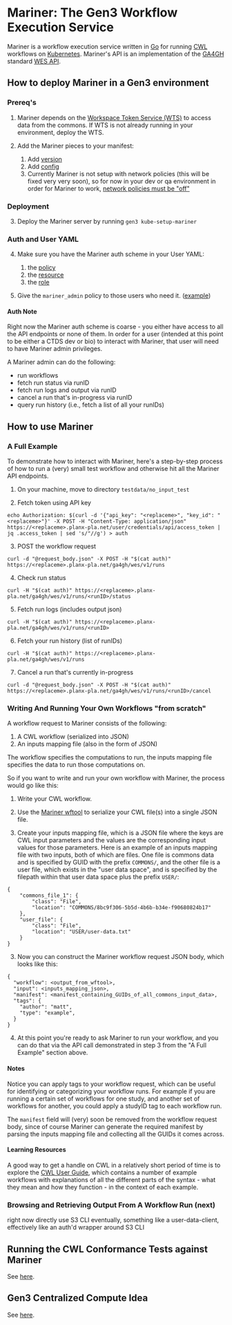 # Mariner: The Gen3 Workflow Execution Service

Mariner is a workflow execution service written in [Go](https://golang.org)
for running [CWL](https://www.commonwl.org) workflows on [Kubernetes](https://kubernetes.io).
Mariner's API is an implementation of the [GA4GH](https://www.ga4gh.org) 
standard [WES API](https://ga4gh.github.io/workflow-execution-service-schemas).

## How to deploy Mariner in a Gen3 environment

### Prereq's

1. Mariner depends on the [Workspace Token Service (WTS)](https://github.com/uc-cdis/workspace-token-service)
to access data from the commons.
If WTS is not already running in your environment, deploy the WTS.

2. Add the Mariner pieces to your manifest:
    1. Add [version](https://github.com/uc-cdis/gitops-dev/blob/78ce75e69c786bbdda629c6c8d76a17476c2084a/mattgarvin1.planx-pla.net/manifest.json#L19)
    2. Add [config](https://github.com/uc-cdis/gitops-dev/blob/78ce75e69c786bbdda629c6c8d76a17476c2084a/mattgarvin1.planx-pla.net/manifest.json#L183-L292)
    3. Currently Mariner is not setup with network policies (this will be fixed very very soon),
    so for now in your dev or qa environment in order for Mariner to work,
    [network policies must be "off"](https://github.com/uc-cdis/gitops-dev/blob/78ce75e69c786bbdda629c6c8d76a17476c2084a/mattgarvin1.planx-pla.net/manifest.json#L161)
    
### Deployment

3. Deploy the Mariner server by running `gen3 kube-setup-mariner`

### Auth and User YAML

4. Make sure you have the Mariner auth scheme in your User YAML:
    1. the [policy](https://github.com/uc-cdis/commons-users/blob/a95edd2d1ac27faed2ab628280cff8923292d073/users/dev/user.yaml#L57-L60)
    2. the [resource](https://github.com/uc-cdis/commons-users/blob/a95edd2d1ac27faed2ab628280cff8923292d073/users/dev/user.yaml#L419-L420)
    3. the [role](https://github.com/uc-cdis/commons-users/blob/a95edd2d1ac27faed2ab628280cff8923292d073/users/dev/user.yaml#L577-L582)

5. Give the `mariner_admin` policy to those users who need it. ([example](https://github.com/uc-cdis/commons-users/blob/a95edd2d1ac27faed2ab628280cff8923292d073/users/dev/user.yaml#L1433))

#### Auth Note

Right now the Mariner auth scheme is coarse - you 
either have access to all the API endpoints or none of them.
In order for a user (intended at this point to be either a CTDS dev or bio)
to interact with Mariner, that user will need to have Mariner admin privileges.

A Mariner admin can do the following:
  - run workflows
  - fetch run status via runID
  - fetch run logs and output via runID
  - cancel a run that's in-progress via runID
  - query run history (i.e., fetch a list of all your runIDs)
  
## How to use Mariner

### A Full Example

To demonstrate how to interact with Mariner, here's a step-by-step process
of how to run a (very) small test workflow and otherwise
hit all the Mariner API endpoints.

1. On your machine, move to directory `testdata/no_input_test`

2. Fetch token using API key
```
echo Authorization: $(curl -d '{"api_key": "<replaceme>", "key_id": "<replaceme>"}' -X POST -H "Content-Type: application/json" https://<replaceme>.planx-pla.net/user/credentials/api/access_token | jq .access_token | sed 's/"//g') > auth
```
    
3. POST the workflow request
```
curl -d "@request_body.json" -X POST -H "$(cat auth)" https://<replaceme>.planx-pla.net/ga4gh/wes/v1/runs
```
    
4. Check run status
```
curl -H "$(cat auth)" https://<replaceme>.planx-pla.net/ga4gh/wes/v1/runs/<runID>/status
```
    
5. Fetch run logs (includes output json)
```
curl -H "$(cat auth)" https://<replaceme>.planx-pla.net/ga4gh/wes/v1/runs/<runID>
```
    
6. Fetch your run history (list of runIDs)
```
curl -H "$(cat auth)" https://<replaceme>.planx-pla.net/ga4gh/wes/v1/runs
```
    
7. Cancel a run that's currently in-progress
```
curl -d "@request_body.json" -X POST -H "$(cat auth)" https://<replaceme>.planx-pla.net/ga4gh/wes/v1/runs/<runID>/cancel
```

### Writing And Running Your Own Workflows "from scratch"

A workflow request to Mariner consists of the following:
1. A CWL workflow (serialized into JSON)
2. An inputs mapping file (also in the form of JSON)

The workflow specifies the computations to run,
the inputs mapping file specifies the data to run those computations on.

So if you want to write and run your own workflow with Mariner,
the process would go like this:

1. Write your CWL workflow.

2. Use the [Mariner wftool](https://github.com/uc-cdis/mariner/tree/master/wftool) 
to serialize your CWL file(s) into a single JSON file.

3. Create your inputs mapping file, which
is a JSON file where the keys are CWL input parameters
and the values are the corresponding input values
for those parameters. Here is an example 
of an inputs mapping file with two inputs,
both of which are files. One file is commons data
and is specified by GUID with the prefix `COMMONS/`,
and the other file is a user file, which exists in
the "user data space", and is specified by
the filepath within that user data space
plus the prefix `USER/`:
```
{
    "commons_file_1": {
        "class": "File",
        "location": "COMMONS/8bc9f306-5b5d-4b6b-b34e-f90680824b17"
    },
    "user_file": {
        "class": "File",
        "location": "USER/user-data.txt"
    }
}
```


3. Now you can construct the Mariner workflow request
JSON body, which looks like this:
```
{
  "workflow": <output_from_wftool>,
  "input": <inputs_mapping_json>,
  "manifest": <manifest_containing_GUIDs_of_all_commons_input_data>,
  "tags": {
    "author": "matt",
    "type": "example",
  }
}
```

4. At this point you're ready to ask Mariner to run your workflow,
and you can do that via the API call demonstrated in step 3 from the "A Full Example" section above.

#### Notes

Notice you can apply tags to your workflow request,
which can be useful for identifying or categorizing your workflow runs.
For example if you are running a certain set of workflows for one study,
and another set of workflows for another,
you could apply a studyID tag to each workflow run.

The `manifest` field will (very) soon be removed from the workflow request body,
since of course Mariner can generate the required manifest 
by parsing the inputs mapping file and collecting all the GUIDs it comes across.

#### Learning Resources

A good way to get a handle on CWL in a relatively short period of time
is to explore the [CWL User Guide](https://www.commonwl.org/user_guide/02-1st-example/index.html),
which contains a number of example workflows with explanations
of all the different parts of the syntax - what they mean and how they function -
in the context of each example.

### Browsing and Retrieving Output From A Workflow Run (next)

right now directly use S3 CLI
eventually, something like a user-data-client, effectively like an auth'd wrapper around S3 CLI

## Running the CWL Conformance Tests against Mariner

See [here](https://github.com/uc-cdis/mariner/tree/master/conformance).

## Gen3 Centralized Compute Idea

See [here](https://docs.google.com/document/d/1_-y5Tpw-xeh0Ce1D7DwalLkrdVQ0Osgrd8k7RE-H6tY/edit).

